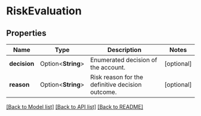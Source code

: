 # RiskEvaluation

## Properties

Name | Type | Description | Notes
------------ | ------------- | ------------- | -------------
**decision** | Option<**String**> | Enumerated decision of the account. | [optional]
**reason** | Option<**String**> | Risk reason for the definitive decision outcome. | [optional]

[[Back to Model list]](../README.md#documentation-for-models) [[Back to API list]](../README.md#documentation-for-api-endpoints) [[Back to README]](../README.md)


